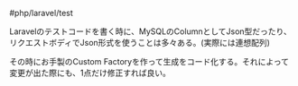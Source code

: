 #php/laravel/test 

Laravelのテストコードを書く時に、MySQLのColumnとしてJson型だったり、リクエストボディでJson形式を使うことは多々ある。(実際には連想配列)

その時にお手製のCustom Factoryを作って生成をコード化する。それによって変更が出た際にも、1点だけ修正すれば良い。